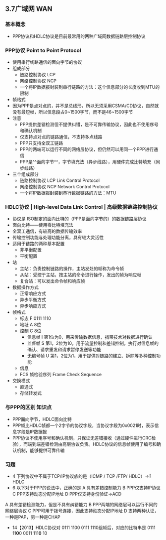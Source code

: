 ## 3.7广域网 WAN
### 基本概念
- PPP协议和HDLC协议是目前最常用的两种广域网数据链路层控制协议
### PPP协议 Point to Point Protocol
- 使用串行线路通信的面向字节的协议
- 组成部分
    - 链路控制协议 LCP
    - 网络控制协议 NCP
    - 一个将IP数据报封装到串行链路的方法：这个信息部分的长度收到MTU的限制
- 帧格式
- 因为PPP是点对点的，并不是总线形，所以无须采用CSMA/CD协议，自然就没有最短帧，所以信息段占0~1500字节，而不是46~1500字节
- 注意
    - PPP提供差错检测但不提供纠错，是不可靠传输协议，因此也不使用序号和确认机制
    - 仅支持点对点的链路通信，不支持多点线路
    - PPP只支持全双工链路
    - PPP的两端可以运行不同的网络层协议，但仍然可以用同一个PPP进行通信
    - PPP是^^面向字节^^，字节填充法（异步线路），用硬件完成比特填充（同步线路）
- 三个组成部分
    - 链路控制协议 LCP Link Control Protocol
    - 网络控制协议 NCP Network Control Protocol
    - 一个将IP数据报封装到串行数据链路的方法：MTU
### HDLC协议 | High-level Data Link Control | 高级数据链路控制协议
- 协议是 ISO制定的面向比特的（PPP是面向字节的）的数据链路层协议
- 面向比特——使用零比特填充法
- 全双工通信，有较高的数据传输效率
- 传输控制功能与处理功能分离，具有较大灵活性
- 适用于链路的两种基本配置
    - 非平衡配置
    - 平衡配置
- 站
    - 主站：负责控制链路的操作，主站发处的帧称为命令帧
    - 从站：受控于主站，按主站的命令进行操作，发出的帧为响应帧
    - 复合站：可以发出命令帧和响应帧
- 数据操作方式
    - 正常响应方式
    - 异步平衡方式
    - 异步响应方式
- 帧格式
    - 标志 F 0111 1110
    - 地址 A 8位
    - 控制 C 8位
        - 信息帧 I 第1位为0，用来传输数据信息，捎带技术对数据进行确认
        - 监督帧 S 第1，2位为10，用于流量控制和差错控制，执行对信息帧的确认、请求重发和请求暂停发送等功能
        - 无编号帧 U 第1，2位为1，用于提供对链路的建立、拆除等多种控制功能
    - 信息
    - FCS 帧检验序列 Frame Check Sequence
- 交换模式
    - 直通式
    - 存储转发式
### 与PPP的区别  知识点
- PPP面向字节，HDLC面向比特
- PPP帧比HDLC帧都一个2字节的协议字段，当协议字段为0x0021时，表示信息字段是IP数据报
- PPP协议不使用序号和确认机制，只保证无差错接收（通过硬件进行CRC检验），而端到端差错检测由高层协议负责。HDLC协议的信息帧使用了编号和确认机制，能够提供可靠传输

### 习题

- 4 下列协议中不属于TCP/IP协议族的是（ICMP / TCP /FTP/ HDLC）→?  HDLC
- 6 以下对于PPP的说法中，正确的是
A 具有差错控制能力 
B PPP仅支持IP协议
C PPP支持动态分配IP地址
D PPP仅支持身份验证→ACD

A 具有差错检测能力，但是不具有纠错能力
B PPP两端的网络层可以运行不同的网络层协议
C PPP可用于拨号连接，因此支持动态分配IP地址
D 支持两种认证，一种是PAP，另一种是CHAP

- 14【2013】HDLC协议对 0111 1100 0111 1110组帧后，对应的比特串是
0111 11**0**0 0011 111**0** 10
